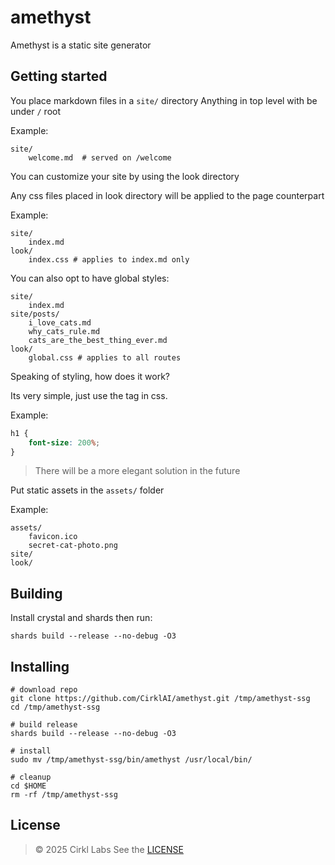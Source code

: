 # amethyst

Amethyst is a static site generator

## Getting started

You place markdown files in a `site/` directory Anything in top level with be
under `/` root

Example:

```shell
site/
    welcome.md  # served on /welcome
```

You can customize your site by using the look directory

Any css files placed in look directory will be applied to the page counterpart

Example:

```shell
site/
    index.md
look/
    index.css # applies to index.md only
```

You can also opt to have global styles:

```shell
site/
    index.md
site/posts/
    i_love_cats.md
    why_cats_rule.md
    cats_are_the_best_thing_ever.md
look/
    global.css # applies to all routes
```

Speaking of styling, how does it work?

Its very simple, just use the tag in css.

Example:

```css
h1 {
    font-size: 200%;
}
```

> There will be a more elegant solution in the future

Put static assets in the `assets/` folder

Example:

```shell
assets/
    favicon.ico
    secret-cat-photo.png
site/
look/
```

## Building

Install crystal and shards then run:

```shell
shards build --release --no-debug -O3
```

## Installing

```shell
# download repo
git clone https://github.com/CirklAI/amethyst.git /tmp/amethyst-ssg
cd /tmp/amethyst-ssg

# build release
shards build --release --no-debug -O3

# install
sudo mv /tmp/amethyst-ssg/bin/amethyst /usr/local/bin/

# cleanup
cd $HOME
rm -rf /tmp/amethyst-ssg
```

## License

> © 2025 Cirkl Labs See the [LICENSE](LICENSE)

```
```
